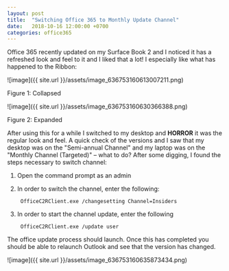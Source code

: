 ```yaml
---
layout: post
title:  "Switching Office 365 to Monthly Update Channel"
date:   2018-10-16 12:00:00 +0700
categories: office365
---
```

Office 365 recently updated on my Surface Book 2 and I noticed it has a refreshed look and feel to it and I liked that a lot! I especially like what has happened to the Ribbon:

![image]({{ site.url }}/assets/image_636753160613007211.png)

Figure 1: Collapsed

![image]({{ site.url }}/assets/image_636753160630366388.png)

Figure 2: Expanded

After using this for a while I switched to my desktop and **HORROR** it was the regular look and feel. A quick check of the versions and I saw that my desktop was on the "Semi-annual Channel" and my laptop was on the "Monthly Channel (Targeted)" – what to do? After some digging, I found the steps necessary to switch channel:

1. Open the command prompt as an admin

2. In order to switch the channel, enter the following:
    
        OfficeC2RClient.exe /changesetting Channel=Insiders
        

3. In order to start the channel update, enter the following
    
        OfficeC2RClient.exe /update user
        

The office update process should launch. Once this has completed you should be able to relaunch Outlook and see that the version has changed.

![image]({{ site.url }}/assets/image_636753160635873434.png)
